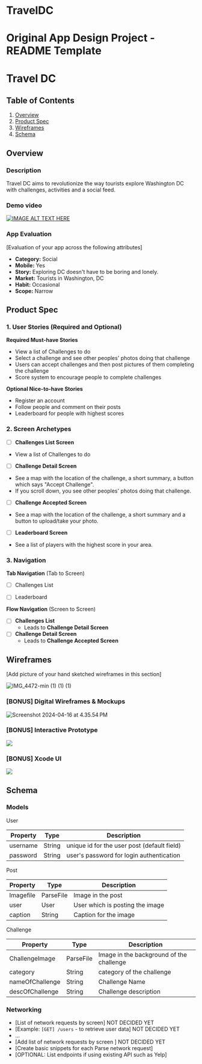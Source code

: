 # TravelDC

Original App Design Project - README Template
===

# Travel DC

## Table of Contents

1. [Overview](#Overview)
2. [Product Spec](#Product-Spec)
3. [Wireframes](#Wireframes)
4. [Schema](#Schema)

## Overview

### Description

Travel DC aims to revolutionize the way tourists explore Washington DC with challenges, activities and a social feed.


### Demo video

[![IMAGE ALT TEXT HERE](https://img.youtube.com/vi/h9yMK3JlT9U/0.jpg)]([https://www.youtube.com/watch?v=h9yMK3JlT9U](https://www.youtube.com/watch?v=h9yMK3JlT9U))

### App Evaluation

[Evaluation of your app across the following attributes]
- **Category:** Social
- **Mobile:** Yes
- **Story:**  Exploring DC doesn't have to be boring and lonely.
- **Market:** Tourists in Washington, DC
- **Habit:** Occasional
- **Scope:** Narrow

## Product Spec

### 1. User Stories (Required and Optional)

**Required Must-have Stories**

* View a list of Challenges to do
* Select a challenge and see other peoples' photos doing that challenge
* Users can accept challenges and then post pictures of them completing the challenge
* Score system to encourage people to complete challenges

**Optional Nice-to-have Stories**

* Register an account
* Follow people and comment on their posts
* Leaderboard for people with highest scores

### 2. Screen Archetypes

- [ ] **Challenges List Screen**
* View a list of Challenges to do
- [ ] **Challenge Detail Screen**
* See a map with the location of the challenge, a short summary, a button which says "Accept Challenge".
* If you scroll down, you see other peoples' photos doing that challenge.
- [ ] **Challenge Accepted Screen**
* See a map with the location of the challenge, a short summary and a button to upload/take your photo.
- [ ] **Leaderboard Screen**
* See a list of players with the highest score in your area.


### 3. Navigation

**Tab Navigation** (Tab to Screen)


- [ ] Challenges List
- [ ] Leaderboard


**Flow Navigation** (Screen to Screen)

- [ ] **Challenges List**
  * Leads to **Challenge Detail Screen**
- [ ] **Challenge Detail Screen**
  * Leads to **Challenge Accepted Screen**


## Wireframes

[Add picture of your hand sketched wireframes in this section]

![IMG_4472-min (1) (1) (1)](https://hackmd.io/_uploads/SJr0gD3gA.jpg)



### [BONUS] Digital Wireframes & Mockups

![Screenshot 2024-04-16 at 4.35.54 PM](https://hackmd.io/_uploads/rydTWPngA.jpg)



### [BONUS] Interactive Prototype

<div>
    <a href="https://www.loom.com/share/0ac1bfd1289341a19f297c6cdec3ae5a">
      <img style="max-width:300px;" src="https://cdn.loom.com/sessions/thumbnails/0ac1bfd1289341a19f297c6cdec3ae5a-with-play.gif">
    </a>
  </div>


 ### [BONUS] Xcode UI
<div>
    <a href="https://www.loom.com/share/a998632af8854a978d0a8736bf43ac6e">
      <img style="max-width:300px;" src="https://cdn.loom.com/sessions/thumbnails/a998632af8854a978d0a8736bf43ac6e-full-1713755750907.jpg">
    </a>
  </div>


## Schema 


### Models

User

| Property | Type   | Description                                  |
|----------|--------|----------------------------------------------|
| username | String | unique id for the user post (default field)   |
| password | String | user's password for login authentication      |


Post

| Property | Type   | Description                                  |
|----------|--------|----------------------------------------------|
| Imagefile | ParseFile | Image in the post   |
| user | User | User which is posting the image     |
| caption | String | Caption for the image     |

Challenge

| Property | Type   | Description                                  |
|----------|--------|----------------------------------------------|
| ChallengeImage | ParseFile | Image in the background of the challenge   |
| category | String | category of the challenge     |
| nameOfChallenge | String | Challenge Name     |
| descOfChallenge | String | Challenge description     |


### Networking

- [List of network requests by screen] NOT DECIDED YET
- [Example: `[GET] /users` - to retrieve user data] NOT DECIDED YET
- ...
- [Add list of network requests by screen ] NOT DECIDED YET
- [Create basic snippets for each Parse network request]
- [OPTIONAL: List endpoints if using existing API such as Yelp]
